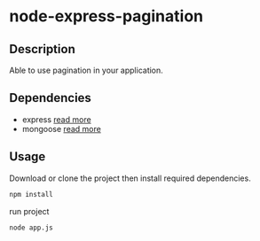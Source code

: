 # node-express-pagination

## Description 

Able to use pagination in your application.

## Dependencies

- express [read more](https://www.npmjs.com/package/express)
- mongoose [read more](https://www.npmjs.com/package/mongoose)

## Usage 

Download or clone the project then install required dependencies.

```bash
npm install 
```
run project
```bash
node app.js

